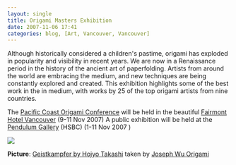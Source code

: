 ```yaml
---
layout: single
title: Origami Masters Exhibition
date: 2007-11-06 17:41
categories: blog, [Art, Vancouver, Vancouver]
---
```

 Although historically considered a children's pastime, origami has exploded in popularity and visibility in recent years.
We are now in a Renaissance period in the history of the ancient art of paperfolding.
Artists from around the world are embracing the medium, and new techniques are being constantly explored and created.
This exhibition highlights some of the best work in the in medium, with works by 25 of the top origami artists from nine countries.

The <a href="http://www.pcoc2007.com">Pacific Coast Origami Conference</a> will be held in the beautiful <a href="http://www.fairmont.com">Fairmont Hotel Vancouver</a> (9-11 Nov 2007)
A public exhibition will be held at the <a href="http://www.pendulumgallery.bc.ca/">Pendulum Gallery</a> (HSBC) (1-11 Nov 2007 )

<img src="/public/uploads/2007/11/1880583629_f3c07d4dc0.jpg" />

<strong>Picture</strong>: <a href="http://www.flickr.com/photos/josephwuorigami/1880583629/in/set-72157602804505771/">Geistkampfer by Hojyo Takashi</a> taken by <a href="http://www.flickr.com/photos/josephwuorigami/sets/72157602804505771/">Joseph Wu Origami</a>
